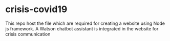 # crisis-covid19
This repo host the file which are required for creating a website using Node js framework. A Watson chatbot assistant is integrated in the website for crisis communication
